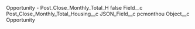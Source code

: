 <?xml version="1.0" encoding="UTF-8"?>
<CustomMetadata xmlns="http://soap.sforce.com/2006/04/metadata" xmlns:xsi="http://www.w3.org/2001/XMLSchema-instance" xmlns:xsd="http://www.w3.org/2001/XMLSchema">
    <label>Opportunity - Post_Close_Monthly_Total_H</label>
    <protected>false</protected>
    <values>
        <field>Field__c</field>
        <value xsi:type="xsd:string">Post_Close_Monthly_Total_Housing__c</value>
    </values>
    <values>
        <field>JSON_Field__c</field>
        <value xsi:type="xsd:string">pcmonthou</value>
    </values>
    <values>
        <field>Object__c</field>
        <value xsi:type="xsd:string">Opportunity</value>
    </values>
</CustomMetadata>
